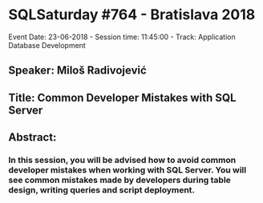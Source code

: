 # SQLSaturday #764 - Bratislava 2018
Event Date: 23-06-2018 - Session time: 11:45:00 - Track: Application  Database Development
## Speaker: Miloš Radivojević
## Title: Common Developer Mistakes with SQL Server
## Abstract:
### In this session, you will be advised how to avoid common developer mistakes when working with SQL Server. You will see common mistakes made by developers during table design, writing queries and script deployment.
